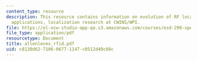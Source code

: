 ```yaml
---
content_type: resource
description: This resource contains information on evolution of RF location sensing,
  applications, localization research at CWINS/WPI.
file: https://ol-ocw-studio-app-qa.s3.amazonaws.com/courses/esd-290-special-topics-in-supply-chain-management-spring-2005/c8138d62710606771147c0512d40c08c_allenleves_rfid.pdf
file_type: application/pdf
resourcetype: Document
title: allenleves_rfid.pdf
uid: c8138d62-7106-0677-1147-c0512d40c08c
---
```

